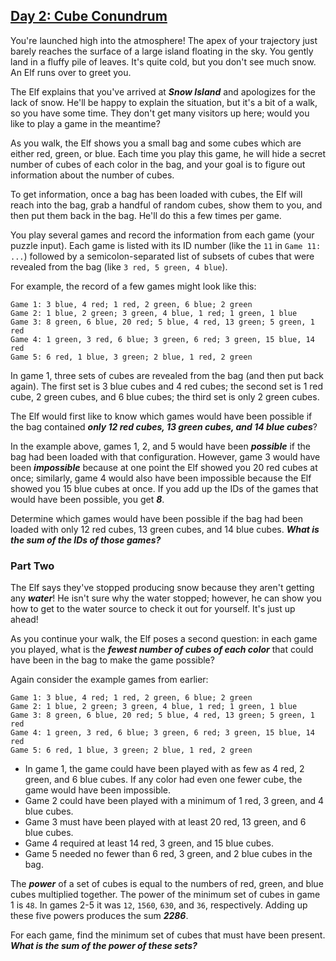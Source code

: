 ## [Day 2: Cube Conundrum](https://adventofcode.com/2023/day/2)
You're launched high into the atmosphere! The apex of your trajectory just barely reaches the surface of a large island 
floating in the sky. You gently land in a fluffy pile of leaves. It's quite cold, but you don't see much snow. An Elf 
runs over to greet you.

The Elf explains that you've arrived at **_Snow Island_** and apologizes for the lack of snow. He'll be happy to explain 
the situation, but it's a bit of a walk, so you have some time. They don't get many visitors up here; would you like to 
play a game in the meantime?

As you walk, the Elf shows you a small bag and some cubes which are either red, green, or blue. Each time you play this 
game, he will hide a secret number of cubes of each color in the bag, and your goal is to figure out information about 
the number of cubes.

To get information, once a bag has been loaded with cubes, the Elf will reach into the bag, grab a handful of random 
cubes, show them to you, and then put them back in the bag. He'll do this a few times per game.

You play several games and record the information from each game (your puzzle input). Each game is listed with its ID 
number (like the `11` in `Game 11: ...`) followed by a semicolon-separated list of subsets of cubes that were revealed 
from the bag (like `3 red, 5 green, 4 blue`).

For example, the record of a few games might look like this:

```
Game 1: 3 blue, 4 red; 1 red, 2 green, 6 blue; 2 green
Game 2: 1 blue, 2 green; 3 green, 4 blue, 1 red; 1 green, 1 blue
Game 3: 8 green, 6 blue, 20 red; 5 blue, 4 red, 13 green; 5 green, 1 red
Game 4: 1 green, 3 red, 6 blue; 3 green, 6 red; 3 green, 15 blue, 14 red
Game 5: 6 red, 1 blue, 3 green; 2 blue, 1 red, 2 green
```

In game 1, three sets of cubes are revealed from the bag (and then put back again). The first set is 3 blue cubes and 
4 red cubes; the second set is 1 red cube, 2 green cubes, and 6 blue cubes; the third set is only 2 green cubes.

The Elf would first like to know which games would have been possible if the bag contained **_only 12 red cubes, 
13 green cubes, and 14 blue cubes_**?

In the example above, games 1, 2, and 5 would have been **_possible_** if the bag had been loaded with that 
configuration. However, game 3 would have been **_impossible_** because at one point the Elf showed you 20 red cubes at 
once; similarly, game 4 would also have been impossible because the Elf showed you 15 blue cubes at once. If you add up 
the IDs of the games that would have been possible, you get **_8_**.

Determine which games would have been possible if the bag had been loaded with only 12 red cubes, 13 green cubes, and 
14 blue cubes. **_What is the sum of the IDs of those games?_**

### Part Two 
The Elf says they've stopped producing snow because they aren't getting any **_water_**! He isn't sure why the water stopped; 
however, he can show you how to get to the water source to check it out for yourself. It's just up ahead!

As you continue your walk, the Elf poses a second question: in each game you played, what is the **_fewest number of 
cubes of each color_** that could have been in the bag to make the game possible?

Again consider the example games from earlier:
```
Game 1: 3 blue, 4 red; 1 red, 2 green, 6 blue; 2 green
Game 2: 1 blue, 2 green; 3 green, 4 blue, 1 red; 1 green, 1 blue
Game 3: 8 green, 6 blue, 20 red; 5 blue, 4 red, 13 green; 5 green, 1 red
Game 4: 1 green, 3 red, 6 blue; 3 green, 6 red; 3 green, 15 blue, 14 red
Game 5: 6 red, 1 blue, 3 green; 2 blue, 1 red, 2 green
```
* In game 1, the game could have been played with as few as 4 red, 2 green, and 6 blue cubes. If any color had even one fewer cube, the game would have been impossible.
* Game 2 could have been played with a minimum of 1 red, 3 green, and 4 blue cubes.
* Game 3 must have been played with at least 20 red, 13 green, and 6 blue cubes.
* Game 4 required at least 14 red, 3 green, and 15 blue cubes.
* Game 5 needed no fewer than 6 red, 3 green, and 2 blue cubes in the bag.

The **_power_** of a set of cubes is equal to the numbers of red, green, and blue cubes multiplied together. The power 
of the minimum set of cubes in game 1 is `48`. In games 2-5 it was `12`, `1560`, `630`, and `36`, respectively. Adding 
up these five powers produces the sum **_2286_**.

For each game, find the minimum set of cubes that must have been present. **_What is the sum of the power of these sets?_**
